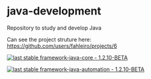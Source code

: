 # java-development
Repository to study and develop Java

Can see the project struture here: https://github.com/users/fahleiro/projects/6

[![last stable framework-java-core - 1.2.10-BETA](https://img.shields.io/badge/last_stable_framework--java--core-1.2.10--BETA-2ea44f?style=for-the-badge)](https://github.com/fahleiro/java-development/packages/2099417)

[![last stable framework-java-automation - 1.2.10-BETA](https://img.shields.io/badge/last_stable_framework--java--automation-1.2.10--BETA-2ea44f?style=for-the-badge)](https://github.com/fahleiro/java-development/packages/2099590)
